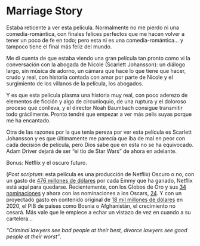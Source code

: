 # Marriage Story

Estaba reticente a ver esta película. Normalmente no me pierdo ni una comedia-romántica, con finales felices perfectos que me hacen volver a tener un poco de fe en todo; pero esta ni es una comedia-romántica... y tampoco tiene el final más feliz del mundo.

Me di cuenta de que estaba viendo una gran película tan pronto como vi la conversación con la abogada de Nicole (Scarlett Johansson): un diálogo largo, sin música de adorno, un cámara que hace lo que tiene que hacer, crudo y real, con historia contada con amor por parte de Nicole y el surgimiento de los villanos de la película, los abogados.

Y es que esta película plasma una historia muy real, con poco aderezo de elementos de ficción y algo de circunloquio, de una ruptura y el doloroso proceso que conlleva, y el director Noah Baumbach consigue transmitir todo grácilmente. Pronto tendré que empezar a ver más pelis suyas porque me ha encantado.

Otra de las razones por la que tenía pereza por ver esta película es Scarlett Johansson y es que últimamente me parecía que iba de mal en peor con cada decisión de película, pero Dios sabe que en esta no se ha equivocado. Adam Driver dejará de ser “el tío de Star Wars” de ahora en adelante.

Bonus: Netflix y el oscuro futuro.

(*Post scriptum*: esta película es una producción de Netflix)
Oscuro o no, con un gasto de [476 millones de dólares](https://www.profgalloway.com/stream-on) por  cada Emmy que ha ganado, Netflix está aquí para quedarse. Recientemente, con los Globos de Oro y sus [34 nominaciones](https://www.engadget.com/2020/01/06/netflix-only-won-two-golden-globes-34-nominations/?guccounter=1&guce_referrer=aHR0cHM6Ly93d3cuZ29vZ2xlLmVzLw&guce_referrer_sig=AQAAAEgqO3wr6oKQEaeVRDSgydahgrUCgWAZbVkOQb01xbAEmplnasL5ks2mlDFE1GJi0HYtmTfpIuagD_ZW58r4xP6wtTq7IgQ415abMCj2fHj1MjyqViWEx5kXZMtMnW3Ce_VrVvUBAXeqtcQJTxTzQKZX4rrF-rUH4Fz6jA-qCR3M) y ahora con las nominaciones a los Oscars, [24](https://slate.com/culture/2020/01/oscar-nominations-2020-by-studio-and-movie-netflix.html).  Y con un proyectado gasto en contenido original de [18 mil millones de dólares](https://www.google.es/url?sa=t&rct=j&q=&esrc=s&source=web&cd=6&ved=2ahUKEwjHxu2xpIXnAhUMLBoKHZNpAOEQFjAFegQIBxAB&url=https%3A%2F%2Fwww.fastcompany.com%2F90410798%2Fnetflix-spent-an-estimated-15-billion-on-original-content-in-2019-ahead-of-disney-and-apple-tvs-launches&usg=AOvVaw3VAZ74Zzc_Rtr8CA0z9XOp) en 2020, el PIB de países como Bosnia o Afghanistán, el crecimiento no cesará. Más vale que le empiece a echar un vistazo de vez en cuando a su cartelera...

*“Criminal lawyers see bad people at their best, divorce lawyers see good people at their worst”*.